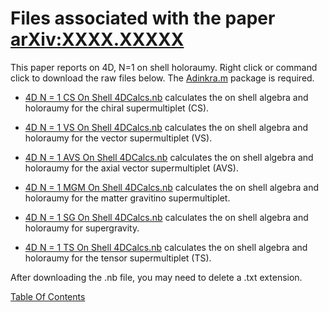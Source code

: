 # Files associated with the paper [arXiv:XXXX.XXXXX](https://arxiv.org/pdf/XXXX.XXXXX.pdf)
This paper reports on 4D, N=1 on shell holoraumy. Right click or command click to download the raw files below. The [Adinkra.m](https://hepthools.github.io/Adinkra/) package is required.

* [4D N = 1 CS On Shell 4DCalcs.nb](https://raw.githubusercontent.com/HEPTHools/Data/master/4dHoloROnShLL/4D%20N%20%3D%201%20CS%20On%20Shell%204D%20Calcs.nb) calculates the on shell algebra and holoraumy for the chiral supermultiplet (CS).

* [4D N = 1 VS On Shell 4DCalcs.nb](https://raw.githubusercontent.com/HEPTHools/Data/master/4dHoloROnShLL/4D%20N%20%3D%201%20VS%20On%20Shell%204DCalcs.nb) calculates the on shell algebra and holoraumy for the vector supermultiplet (VS).

* [4D N = 1 AVS On Shell 4DCalcs.nb](https://raw.githubusercontent.com/HEPTHools/Data/master/4dHoloROnShLL/4D%20N%20%3D%201%20AVS%20On%20Shell%204DCalcs.nb) calculates the on shell algebra and holoraumy for the axial vector supermultiplet (AVS).

* [4D N = 1 MGM On Shell 4DCalcs.nb](https://raw.githubusercontent.com/HEPTHools/Data/master/4dHoloROnShLL/4D%20N%20%3D%201%20MGM%20On%20Shell%204DCalcs.nb) calculates the on shell algebra and holoraumy for the matter gravitino supermultiplet.

* [4D N = 1 SG On Shell 4DCalcs.nb](https://raw.githubusercontent.com/HEPTHools/Data/master/4dHoloROnShLL/4D%20N%20%3D%201%20SG%20OnShell%204DCalcs.nb) calculates the on shell algebra and holoraumy for supergravity.

* [4D N = 1 TS On Shell 4DCalcs.nb](https://raw.githubusercontent.com/HEPTHools/Data/master/4dHoloROnShLL/4D%20N%20%3D%201%20TS%204DCalcs.nb) calculates the on shell algebra and holoraumy for the tensor supermultiplet (TS).

After downloading the .nb file, you may need to delete a .txt extension. 

[Table Of Contents](https://hepthools.github.io/Data/)
